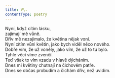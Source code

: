```yaml
---
title: V\.
contentType: poetry
---
```


<section>

Nyní, když cítím lásku,  
zajímají mě vůně.  
Dřív mě nezajímalo, že květina nějak voní.  
Nyní cítím vůni květin, jako bych viděl něco nového.  
Dobře vím, že už voněly, jako vím, že už to tu bylo.  
Tyhle věci víme zvenčí.  
Teď však to vím vzadu v hlavě dýcháním.  
Dnes mi květiny chutnají na čichovém patře.  
Dnes se občas probudím a čichám dřív, než uvidím.

</section>
